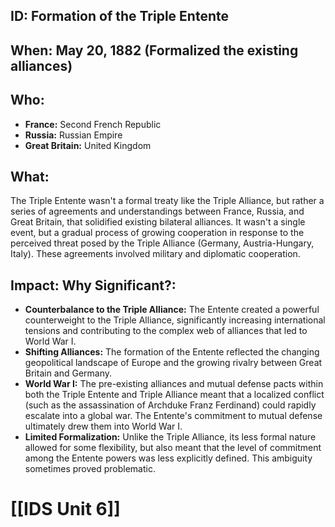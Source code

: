 ## ID: Formation of the Triple Entente

## When:  May 20, 1882 (Formalized the existing alliances)

## Who:
* **France:**  Second French Republic
* **Russia:** Russian Empire
* **Great Britain:** United Kingdom

## What: 
The Triple Entente wasn't a formal treaty like the Triple Alliance, but rather a series of agreements and understandings between France, Russia, and Great Britain, that solidified existing bilateral alliances.  It wasn't a single event, but a gradual process of growing cooperation in response to the perceived threat posed by the Triple Alliance (Germany, Austria-Hungary, Italy).  These agreements involved military and diplomatic cooperation.


## Impact: Why Significant?:
* **Counterbalance to the Triple Alliance:** The Entente created a powerful counterweight to the Triple Alliance, significantly increasing international tensions and contributing to the complex web of alliances that led to World War I.
* **Shifting Alliances:** The formation of the Entente reflected the changing geopolitical landscape of Europe and the growing rivalry between Great Britain and Germany.
* **World War I:** The pre-existing alliances and mutual defense pacts within both the Triple Entente and Triple Alliance meant that a localized conflict (such as the assassination of Archduke Franz Ferdinand) could rapidly escalate into a global war. The Entente's commitment to mutual defense ultimately drew them into World War I.
* **Limited Formalization:**  Unlike the Triple Alliance, its less formal nature allowed for some flexibility, but also meant that the level of commitment among the Entente powers was less explicitly defined. This ambiguity sometimes proved problematic.

# [[IDS Unit 6]]